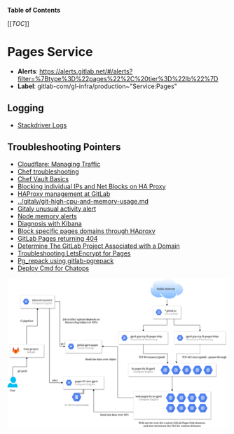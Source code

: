 <!-- MARKER: do not edit this section directly. Edit services/service-catalog.yml then run scripts/generate-docs -->

**Table of Contents**

[[_TOC_]]

#  Pages Service
* **Alerts**: https://alerts.gitlab.net/#/alerts?filter=%7Btype%3D%22pages%22%2C%20tier%3D%22lb%22%7D
* **Label**: gitlab-com/gl-infra/production~"Service:Pages"

## Logging

* [Stackdriver Logs](https://console.cloud.google.com/logs/viewer?project=gitlab-production&advancedFilter=resource.type%3D%22gce_instance%22%0Alabels.tag%3D%22haproxy%22%0Alabels.%22compute.googleapis.com%2Fresource_name%22:%22fe-pages%22)

## Troubleshooting Pointers

* [Cloudflare: Managing Traffic](../cloudflare/managing-traffic.md)
* [Chef troubleshooting](../config_management/chef-troubleshooting.md)
* [Chef Vault Basics](../config_management/chef-vault.md)
* [Blocking individual IPs and Net Blocks on HA Proxy](../frontend/ban-netblocks-on-haproxy.md)
* [HAProxy management at GitLab](../frontend/haproxy.md)
* [../gitaly/git-high-cpu-and-memory-usage.md](../gitaly/git-high-cpu-and-memory-usage.md)
* [Gitaly unusual activity alert](../gitaly/gitaly-unusual-activity.md)
* [Node memory alerts](../monitoring/node_memory_alerts.md)
* [Diagnosis with Kibana](../onboarding/kibana-diagnosis.md)
* [Block specific pages domains through HAproxy](block-pages-domain.md)
* [GitLab Pages returning 404](gitlab-pages.md)
* [Determine The GitLab Project Associated with a Domain](pages-domain-lookup.md)
* [Troubleshooting LetsEncrypt for Pages](pages-letsencrypt.md)
* [Pg_repack using gitlab-pgrepack](../patroni/pg_repack.md)
* [Deploy Cmd for Chatops](../uncategorized/deploycmd.md)
<!-- END_MARKER -->


<!-- ## Summary -->

<!-- ## Architecture -->

![Overview](./img/gitlab-pages.png)

<!-- generated from ./img/gitlab-pages.drawio , see https://app.diagrams.net -->

<!-- ## Performance -->

<!-- ## Scalability -->

<!-- ## Availability -->

<!-- ## Durability -->

<!-- ## Security/Compliance -->

<!-- ## Monitoring/Alerting -->

<!-- ## Links to further Documentation -->
